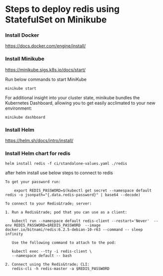 # Steps to deploy redis using StatefulSet on Minikube


### Install Docker
https://docs.docker.com/engine/install/

### Install Minikube
https://minikube.sigs.k8s.io/docs/start/

Run below commands to start MiniKube
```
minikube start
```

For additional insight into your cluster state, minikube bundles the Kubernetes Dashboard, allowing you to get easily acclimated to your new environment:

```
minikube dashboard
```

### Install Helm
https://helm.sh/docs/intro/install/

### Install Helm chart for redis
```
helm install redis -f ci/standalone-values.yaml ./redis
```

after helm install use below steps to connect to redis

```
To get your password run:

    export REDIS_PASSWORD=$(kubectl get secret --namespace default redis -o jsonpath="{.data.redis-password}" | base64 --decode)

To connect to your Redis&trade; server:

1. Run a Redis&trade; pod that you can use as a client:

   kubectl run --namespace default redis-client --restart='Never'  --env REDIS_PASSWORD=$REDIS_PASSWORD  --image docker.io/bitnami/redis:6.2.5-debian-10-r63 --command -- sleep infinity

   Use the following command to attach to the pod:

   kubectl exec --tty -i redis-client \
   --namespace default -- bash

2. Connect using the Redis&trade; CLI:
   redis-cli -h redis-master -a $REDIS_PASSWORD

```